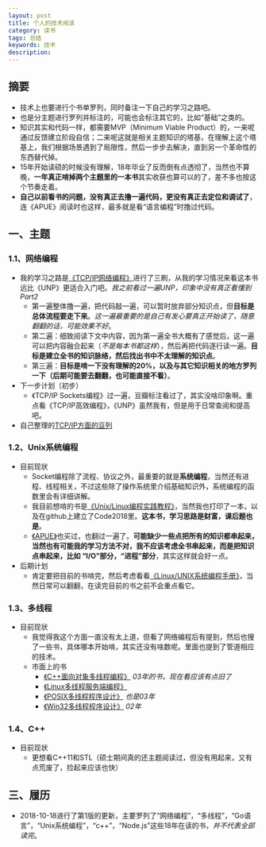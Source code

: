 ```yaml
---
layout: post   
title: 个人的技术阅读      
category: 读书    
tags: 总结    
keywords: 技术      
description:
---
```


## 摘要

+ 技术上也要进行个书单罗列，同时备注一下自己的学习之路吧。
+ 也是分主题进行罗列并标注的，可能也会标注其它的，比如“基础”之类的。
+ 知识其实和代码一样，都需要MVP（Minimum Viable Product）的，一来呢通过反馈建立阶段自信；二来呢这就是相关主题知识的塔基，在理解上这个塔基上，我们根据场景遇到了局限性，然后一步步去解决，直到另一个革命性的东西替代掉。
+ 15年开始读硕的时候没有理解，18年毕业了反而倒有点透彻了，当然也不算晚，**一年真正啃掉两个主题里的一本书**其实收获也算可以的了，差不多也按这个节奏走着。
+ **自己以前看书的问题，没有真正去撸一遍代码，更没有真正去定位和调试了**，连《APUE》阅读时也这样，最多就是看“语言编程”时撸过代码。

## 一、主题

### 1.1、网络编程

+ 我的学习之路是[《TCP/IP网络编程》](https://book.douban.com/subject/25911735/)进行了三刷，从我的学习情况来看这本书远比《UNP》更适合入门吧。*我之前看过一遍UNP，印象中没有真正看懂到Part2*
  + 第一遍整体撸一遍，把代码敲一遍，可以暂时放弃部分知识点，但**目标是总体流程要走下来**。*这一遍最重要的是自己有发心要真正开始读了，随意翻翻的话，可能效果不好*。
  + 第二遍：细致阅读下文中内容，因为第一遍全书大概有了感觉后，这一遍可以把内容融合起来（*不是每本书都这样*），然后再把代码逐行读一遍。**目标是建立全书的知识脉络，然后找出书中不太理解的知识点**。
  + 第三遍：**目标是啃一下没有理解的20%，以及与其它知识相关的地方罗列一下（后期可能要去翻翻，也可能直接不看）**。
+ 下一步计划（初步）
  + 《TCP/IP Sockets编程》过一遍，豆瓣标注看过了，其实没啥印象啊。重点看《TCP/IP高效编程》，《UNP》虽然我有，但是用于日常查阅和提高吧。
+ 自己整理的[TCP/IP方面的豆列](https://www.douban.com/doulist/1643701/)

### 1.2、Unix系统编程

+ 目前现状
  + Socket编程除了流程、协议之外，最重要的就是**系统编程**，当然还有进程、线程相关，不过这些除了操作系统里介绍基础知识外，系统编程的函数里会有详细讲解。
  + 我目前想啃的书是[《Unix/Linux编程实践教程》](https://book.douban.com/subject/1219329/)，当然我也打印了一本，以及在github上建立了Code2018里。**这本书，学习思路是财富，课后题也是**。
  + [《APUE》](https://book.douban.com/subject/1788421/)也买过，也翻过一遍了。**可能缺少一些点把所有的知识都串起来，当然也有可能我的学习方法不对，我不应该考虑全书串起来，而是把知识点串起来，比如 “I/O”部分，“进程”部分**，其实这样就会好一点。
+ 后期计划
  + 肯定要把目前的书啃完，然后考虑看看[《Linux/UNIX系统编程手册》](https://book.douban.com/subject/25809330/)，当然日常可以翻翻，在读完目前的书之前不会重点看它。

### 1.3、多线程

+ 目前现状
  + 我觉得我这个方面一直没有太上道，但看了网络编程后有提到，然后也搜了一些书，具体哪本开始啃，其实还没有啥数呢。里面也提到了管道相应的技术。
  + 市面上的书
    + [《C++面向对象多线程编程》](https://book.douban.com/subject/1243741/) *03年的书，现在看应该有点旧了*
    + [《Linux多线程服务端编程》](https://book.douban.com/subject/20471211/)
    + [《POSIX多线程程序设计》](https://book.douban.com/subject/1236825/) *也是03年*
    + [《Win32多线程程序设计》](https://book.douban.com/subject/1231702/)  *02年*

###  1.4、C++

+ 目前现状
  + 更想看C++11和STL（硕士期间真的还主题阅读过，但没有用起来，又有点荒废了，捡起来应该也快）

## 三、履历

+ 2018-10-18进行了第1版的更新，主要罗列了“网络编程”，“多线程”，“Go语言”，“Unix系统编程”，“c++”，“Node.js”这些18年在读的书，*并不代表全部读完*。
